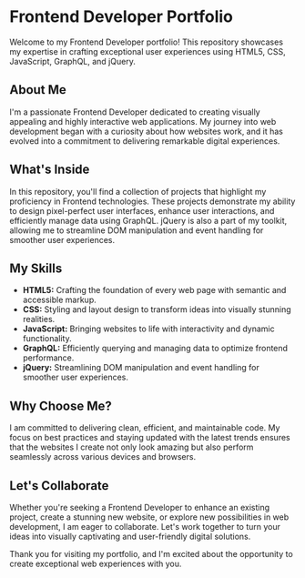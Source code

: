 # Frontend Developer Portfolio

Welcome to my Frontend Developer portfolio! This repository showcases my expertise in crafting exceptional user experiences using HTML5, CSS, JavaScript, GraphQL, and jQuery.

## About Me

I'm a passionate Frontend Developer dedicated to creating visually appealing and highly interactive web applications. My journey into web development began with a curiosity about how websites work, and it has evolved into a commitment to delivering remarkable digital experiences.

## What's Inside

In this repository, you'll find a collection of projects that highlight my proficiency in Frontend technologies. These projects demonstrate my ability to design pixel-perfect user interfaces, enhance user interactions, and efficiently manage data using GraphQL. jQuery is also a part of my toolkit, allowing me to streamline DOM manipulation and event handling for smoother user experiences.

## My Skills

- **HTML5:** Crafting the foundation of every web page with semantic and accessible markup.
- **CSS:** Styling and layout design to transform ideas into visually stunning realities.
- **JavaScript:** Bringing websites to life with interactivity and dynamic functionality.
- **GraphQL:** Efficiently querying and managing data to optimize frontend performance.
- **jQuery:** Streamlining DOM manipulation and event handling for smoother user experiences.

## Why Choose Me?

I am committed to delivering clean, efficient, and maintainable code. My focus on best practices and staying updated with the latest trends ensures that the websites I create not only look amazing but also perform seamlessly across various devices and browsers.

## Let's Collaborate

Whether you're seeking a Frontend Developer to enhance an existing project, create a stunning new website, or explore new possibilities in web development, I am eager to collaborate. Let's work together to turn your ideas into visually captivating and user-friendly digital solutions.

Thank you for visiting my portfolio, and I'm excited about the opportunity to create exceptional web experiences with you.
